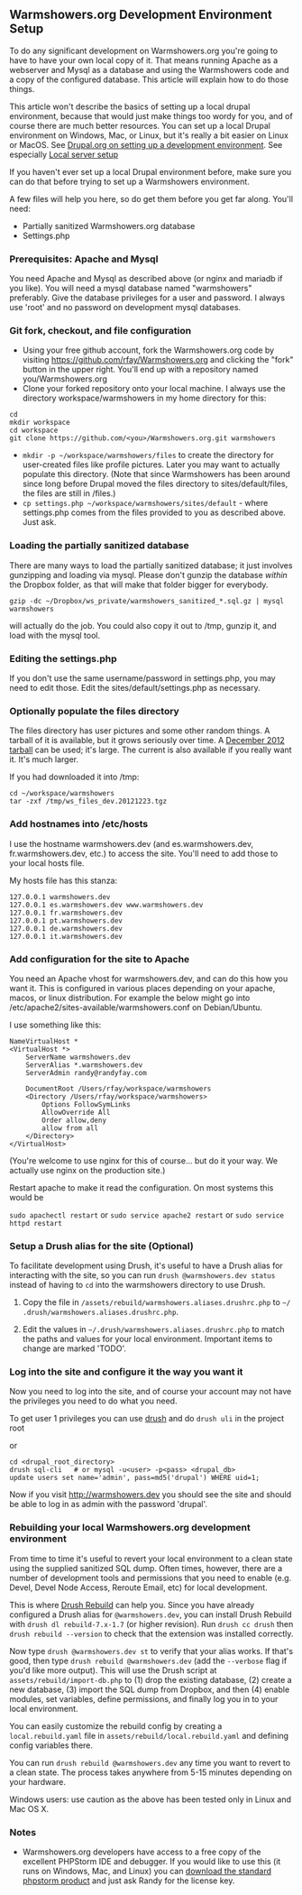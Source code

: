 ## Warmshowers.org Development Environment Setup

To do any significant development on Warmshowers.org you're going to have to
have your own local copy of it. That means running Apache as a webserver and
Mysql as a database and using the Warmshowers code and a copy of the
configured database. This article will explain how to do those things.

This article won't describe the basics of setting up a local drupal environment,
because that would just make things too wordy for you, and of course there are
much better resources. You can set up a local Drupal environment on Windows,
Mac, or Linux, but it's really a bit easier on Linux or MacOS.
See [Drupal.org on setting up a development environment](https://drupal.org/setting-up-development-environment).
See especially [Local server setup](https://drupal.org/node/157602)

If you haven't ever set up a local Drupal environment before, make sure you can
do that before trying to set up a Warmshowers environment.

A few files will help you here, so do get them before you get far along. You'll
need:

* Partially sanitized Warmshowers.org database
* Settings.php

### Prerequisites: Apache and Mysql

You need Apache and Mysql as described above (or nginx and mariadb if you like).
You will need a mysql database named "warmshowers" preferably. Give the database
privileges for a user and password. I always use 'root' and no password on
development mysql databases.

### Git fork, checkout, and file configuration

* Using your free github account, fork the Warmshowers.org code by visiting
https://github.com/rfay/Warmshowers.org and clicking the "fork" button in the
upper right. You'll end up with a repository named you/Warmshowers.org
* Clone your forked repository onto your local machine. I always use the directory
workspace/warmshowers in my home directory for this:
```
cd
mkdir workspace
cd workspace
git clone https://github.com/<you>/Warmshowers.org.git warmshowers
```
* `mkdir -p ~/workspace/warmshowers/files` to create the directory for
user-created files like profile pictures. Later you may want to actually populate
this directory. (Note that since Warmshowers has been around since long before
Drupal moved the files directory to sites/default/files, the files are still in /files.)
* `cp settings.php ~/workspace/warmshowers/sites/default` - where settings.php comes
from the files provided to you as described above. Just ask.

### Loading the partially sanitized database

There are many ways to load the partially sanitized database; it just involves
gunzipping and loading via mysql. Please don't gunzip the database *within*
the Dropbox folder, as that will make that folder bigger for everybody.

```
gzip -dc ~/Dropbox/ws_private/warmshowers_sanitized_*.sql.gz | mysql warmshowers
```

will actually do the job. You could also copy it out to /tmp, gunzip it, and
load with the mysql tool.

### Editing the settings.php

If you don't use the same username/password in settings.php, you may need to
edit those. Edit the sites/default/settings.php as necessary.

### Optionally populate the files directory

The files directory has user pictures and some other random things. A tarball
of it is available, but it grows seriously over time. A [December 2012 tarball](https://dl.dropboxusercontent.com/u/7350603/Warmshowers/ws_files_dev.20121223.tgz) can be used; it's large.
The current is also available if you really want it. It's much larger.

If you had downloaded it into /tmp:

```
cd ~/workspace/warmshowers
tar -zxf /tmp/ws_files_dev.20121223.tgz
```

### Add hostnames into /etc/hosts

I use the hostname warmshowers.dev (and es.warmshowers.dev, fr.warmshowers.dev,
etc.) to access the site. You'll need to add those to your local hosts file.

My hosts file has this stanza:

```
127.0.0.1 warmshowers.dev
127.0.0.1 es.warmshowers.dev www.warmshowers.dev
127.0.0.1 fr.warmshowers.dev
127.0.0.1 pt.warmshowers.dev
127.0.0.1 de.warmshowers.dev
127.0.0.1 it.warmshowers.dev
```

### Add configuration for the site to Apache

You need an Apache vhost for warmshowers.dev, and can do this how you want it.
This is configured in various places depending on your apache, macos, or linux
distribution. For example the below might go into /etc/apache2/sites-available/warmshowers.conf
on Debian/Ubuntu.

I use something like this:

```
NameVirtualHost *
<VirtualHost *>
	ServerName warmshowers.dev
	ServerAlias *.warmshowers.dev
	ServerAdmin randy@randyfay.com

	DocumentRoot /Users/rfay/workspace/warmshowers
	<Directory /Users/rfay/workspace/warmshowers>
		Options FollowSymLinks
		AllowOverride All
		Order allow,deny
		allow from all
	</Directory>
</VirtualHost>
```

(You're welcome to use nginx for this of course... but do it your way. We actually
use nginx on the production site.)

Restart apache to make it read the configuration. On most systems this would be

`sudo apachectl restart` or `sudo service apache2 restart` or `sudo service httpd restart`

### Setup a Drush alias for the site (Optional)

To facilitate development using Drush, it's useful to have a Drush alias for
interacting with the site, so you can run `drush @warmshowers.dev status`
instead of having to `cd` into the warmshowers directory to use Drush.

1. Copy the file in `/assets/rebuild/warmshowers.aliases.drushrc.php` to `~/
.drush/warmshowers.aliases.drushrc.php`.

2. Edit the values in `~/.drush/warmshowers.aliases.drushrc.php` to match the paths
and values for your local environment. Important items to change are marked 'TODO'.

### Log into the site and configure it the way you want it

Now you need to log into the site, and of course your account may not have the
privileges you need to do what you need.

To get user 1 privileges you can use [drush](https://github.com/drush-ops/drush)
and do `drush uli` in the project root

or

```
cd <drupal_root_directory>
drush sql-cli   # or mysql -u<user> -p<pass> <drupal_db>
update users set name='admin', pass=md5('drupal') WHERE uid=1;
```

Now if you visit http://warmshowers.dev you should see the site and should be able
to log in as admin with the password 'drupal'.

### Rebuilding your local Warmshowers.org development environment

From time to time it's useful to revert your local environment to a clean state
using the supplied sanitized SQL dump. Often times, however, there are a number
of development tools and permissions that you need to enable (e.g. Devel, Devel
Node Access, Reroute Email, etc) for local development.

This is where [Drush Rebuild](https://drupal.org/project/rebuild) can help you.
Since you have already configured a Drush alias for `@warmshowers.dev`, you
can install Drush Rebuild with `drush dl rebuild-7.x-1.7` (or higher revision). Run `drush cc drush` then
`drush rebuild --version` to check that the extension was installed correctly.

Now type `drush @warmshowers.dev st` to verify that your alias works. If
that's good, then type `drush rebuild @warmshowers.dev` (add the `--verbose` flag
if you'd like more output). This will use the Drush script at
`assets/rebuild/import-db.php` to (1) drop the existing database, (2) create a new
database, (3) import the SQL dump from Dropbox, and then (4) enable modules, set
variables, define permissions, and finally log you in to your local environment.

You can easily customize the rebuild config by creating a `local.rebuild.yaml`
file in `assets/rebuild/local.rebuild.yaml` and defining config variables there.

You can run `drush rebuild @warmshowers.dev` any time you want to revert to
a clean state. The process takes anywhere from 5-15 minutes depending on your
hardware.

Windows users: use caution as the above has been tested only in Linux and Mac OS X.

### Notes

* Warmshowers.org developers have access to a free copy of the excellent
PHPStorm IDE and debugger. If you would like to use this (it runs on Windows,
Mac, and Linux) you can [download the standard phpstorm product](http://www.jetbrains.com/phpstorm/download/)
and just ask Randy for the license key.


